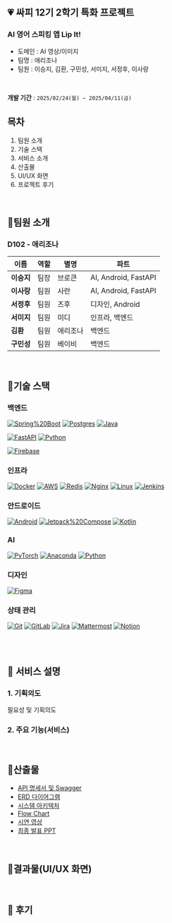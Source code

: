 

## 💗 **싸피 12기 2학기 특화 프로젝트**
### AI 영어 스피킹 앱 Lip It!
- 도메인 : AI 영상/이미지
- 팀명 : 애리조나
- 팀원 : 이승지, 김환, 구민성, 서미지, 서정후, 이사랑

</br>

**개발 기간** : `2025/02/24(월) ~ 2025/04/11(금)`



## 목차
1. 팀원 소개
2. 기술 스택
3. 서비스 소개
4. 산출물
5. UI/UX 화면
6. 프로젝트 후기

</br>


## 📌팀원 소개
### D102 - 애리조나

| 이름    | 역할  | 별명    | 파트 |
| ------ | ------ | ---- | ---|
| **이승지**  | 팀장 | 브로큰 | AI, Android, FastAPI |   
| **이사랑** | 팀원 | 사란 | AI, Android, FastAPI |      
| **서정후** |  팀원 | 즈후 | 디자인, Android  |     
| **서미지** | 팀원 | 미디 | 인프라, 백엔드 |  
| **김환** | 팀원 | 애리조나  | 백엔드  |  
 | **구민성** | 팀원 | 베이비  | 백엔드 |  

<br>

## 📌기술 스택
<left>

### 백엔드


[![Spring%20Boot](https://img.shields.io/badge/springboot-6DB33F?logo=springboot&logoColor=white)](#)
[![Postgres](https://img.shields.io/badge/Postgres-%23316192.svg?logo=postgresql&logoColor=white)](#)
[![Java](https://img.shields.io/badge/Java-%23ED8B00.svg?logo=openjdk&logoColor=white)](#)

[![FastAPI](https://img.shields.io/badge/FastAPI-009485.svg?logo=fastapi&logoColor=white)](#)
[![Python](https://img.shields.io/badge/Python-3776AB?logo=python&logoColor=fff)](#)


[![Firebase](https://img.shields.io/badge/Firebase-039BE5?logo=Firebase&logoColor=white)](#)


### 인프라

[![Docker](https://img.shields.io/badge/Docker-2496ED?logo=docker&logoColor=fff)](#)
[![AWS](https://img.shields.io/badge/AWS-%23FF9900.svg?logo=amazon-web-services&logoColor=white)](#)
[![Redis](https://img.shields.io/badge/Redis-%23DD0031.svg?logo=redis&logoColor=white)](#)
[![Nginx](https://img.shields.io/badge/nginx-%23009639.svg?logo=nginx&logoColor=white)](#)
[![Linux](https://img.shields.io/badge/Linux-FCC624?logo=linux&logoColor=black)](#)
[![Jenkins](https://img.shields.io/badge/Jenkins-D24939?logo=jenkins&logoColor=white)](#)



### 안드로이드 

[![Android](https://img.shields.io/badge/Android-3DDC84?logo=android&logoColor=white)](#)
[![Jetpack%20Compose](https://img.shields.io/badge/Jetpack_Compose-%4285F4FF.svg?logo=Jetpack-Compose&logoColor=white)](#)
[![Kotlin](https://img.shields.io/badge/Kotlin-%237F52FF.svg?logo=kotlin&logoColor=white)](#)


### AI


[![PyTorch](https://img.shields.io/badge/PyTorch-EE4C2C?logo=pytorch&logoColor=fff)](#)
[![Anaconda](https://img.shields.io/badge/Anaconda-44A833?logo=anaconda&logoColor=fff)](#)
[![Python](https://img.shields.io/badge/Python-3776AB?logo=python&logoColor=fff)](#)

### 디자인

[![Figma](https://img.shields.io/badge/Figma-F24E1E?logo=figma&logoColor=white)](#)


### 상태 관리
[![Git](https://img.shields.io/badge/Git-F05032?logo=git&logoColor=fff)](#)
[![GitLab](https://img.shields.io/badge/GitLab-FC6D26?logo=gitlab&logoColor=fff)](#)
[![Jira](https://img.shields.io/badge/Jira-0052CC?logo=jira&logoColor=fff)](#)
[![Mattermost](https://img.shields.io/badge/mattermost-002E5F?logo=mattermost&logoColor=fff)](#)
[![Notion](https://img.shields.io/badge/Notion-000?logo=notion&logoColor=fff)](#)

</center>

<br>


</br>

## 📌 서비스 설명

### 1. 기획의도

필요성 및 기획의도

### 2. 주요 기능(서비스)


<br>

## 📌산출물 
- [API 명세서 및 Swagger]()
- [ERD 다이어그램]()
- [시스템 아키텍처]()
- [Flow Chart]()
- [시연 영상]()
- [최종 발표 PPT]()


<br>

##  📌결과물(UI/UX 화면)

<br>


## 📌 후기



<br>
